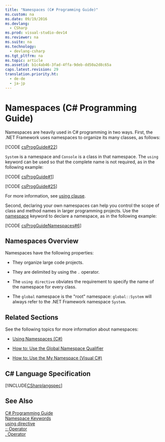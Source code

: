 ```yaml
---
title: "Namespaces (C# Programming Guide)"
ms.custom: na
ms.date: 09/19/2016
ms.devlang: 
  - CSharp
ms.prod: visual-studio-dev14
ms.reviewer: na
ms.suite: na
ms.technology: 
  - devlang-csharp
ms.tgt_pltfrm: na
ms.topic: article
ms.assetid: b1c4ab46-3fad-4ffa-9deb-dd50a2d8c65a
caps.latest.revision: 29
translation.priority.ht: 
  - de-de
  - ja-jp
---
```

# Namespaces (C# Programming Guide)
Namespaces are heavily used in C# programming in two ways. First, the .NET Framework uses namespaces to organize its many classes, as follows:  
  
 [!CODE [csProgGuide#22](../CodeSnippet/VS_Snippets_VBCSharp/csProgGuide#22)]  
  
 `System` is a namespace and `Console` is a class in that namespace. The `using` keyword can be used so that the complete name is not required, as in the following example:  
  
 [!CODE [csProgGuide#1](../CodeSnippet/VS_Snippets_VBCSharp/csProgGuide#1)]  
  
 [!CODE [csProgGuide#25](../CodeSnippet/VS_Snippets_VBCSharp/csProgGuide#25)]  
  
 For more information, see [using clause](../Topic/using%20Directive%20\(C%23%20Reference\).md).  
  
 Second, declaring your own namespaces can help you control the scope of class and method names in larger programming projects. Use the [namespace](../vs140/namespace--C#-Reference-.md) keyword to declare a namespace, as in the following example:  
  
 [!CODE [csProgGuideNamespaces#6](../CodeSnippet/VS_Snippets_VBCSharp/csProgGuideNamespaces#6)]  
  
## Namespaces Overview  
 Namespaces have the following properties:  
  
-   They organize large code projects.  
  
-   They are delimited by using the `.` operator.  
  
-   The `using directive` obviates the requirement to specify the name of the namespace for every class.  
  
-   The `global` namespace is the "root" namespace: `global::System` will always refer to the .NET Framework namespace `System`.  
  
## Related Sections  
 See the following topics for more information about namespaces:  
  
-   [Using Namespaces (C#)](../vs140/Using-Namespaces--C#-Programming-Guide-.md)  
  
-   [How to: Use the Global Namespace Qualifier](../Topic/How%20to:%20Use%20the%20Global%20Namespace%20Alias%20\(C%23%20Programming%20Guide\).md)  
  
-   [How to: Use the My Namespace (Visual C#)](../Topic/How%20to:%20Use%20the%20My%20Namespace%20\(C%23%20Programming%20Guide\).md)  
  
## C# Language Specification  
 [!INCLUDE[CSharplangspec](../vs140/includes/Csharplangspec_md.md)]  
  
## See Also  
 [C# Programming Guide](../vs140/C#-Programming-Guide.md)   
 [Namespace Keywords](../vs140/Namespace-Keywords--C#-Reference-.md)   
 [using directive](../Topic/using%20Directive%20\(C%23%20Reference\).md)   
 [:: Operator](../vs140/---Operator--C#-Reference-.md)   
 [. Operator](../vs140/.-Operator--C#-Reference-.md)